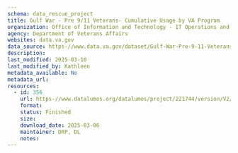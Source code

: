 ```yaml
---
schema: data_rescue_project 
title: Gulf War - Pre 9/11 Veterans- Cumulative Usage by VA Program
organization: Office of Information and Technology - IT Operations and Services (ITOPS)
agency: Department of Veterans Affairs
websites: data.va.gov
data_source: https-//www.data.va.gov/dataset/Gulf-War-Pre-9-11-Veterans-Cumulative-Usage-by-VA-/7nr8-z76p
description: 
last_modified: 2025-03-10
last_modified_by: Kathleen
metadata_available: No
metadata_url: 
resources:
  - id: 356
    url: https-//www.datalumos.org/datalumos/project/221744/version/V2/view
    format: 
    status: Finished
    size: 
    download_date: 2025-03-06
    maintainer: DRP, DL
    notes: 
---
```

